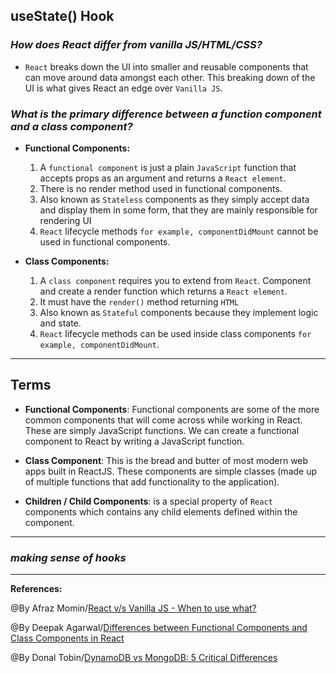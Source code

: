 ## **useState() Hook**

### ***How does React differ from vanilla JS/HTML/CSS?***

- `React` breaks down the UI into smaller and reusable components that can move around data amongst each other. This breaking down of the UI is what gives React an edge over `Vanilla JS`.

### ***What is the primary difference between a function component and a class component?***

-  **Functional Components:**
     1. A `functional component` is just a plain `JavaScript` function that accepts props as an argument and returns a `React element`.
     2. There is no render method used in functional components.
     3. Also known as `Stateless` components as they simply accept data and display them in some form, that they are mainly responsible for rendering UI
      4. `React` lifecycle methods `for example, componentDidMount` cannot be used in functional components.

- **Class Components:**
     1. A `class component` requires you to extend from `React`. Component and create a render function which returns a `React element`.
     2. It must have the `render()` method returning `HTML`
     3. Also known as `Stateful` components because they implement logic and state.
     4. `React` lifecycle methods can be used inside class components `for example, componentDidMount`.

-----------------------------------------------


## **Terms**

- **Functional Components**: Functional components are some of the more common components that will come across while working in React. These are simply JavaScript functions. We can create a functional component to React by writing a JavaScript function.

- **Class Component**: This is the bread and butter of most modern web apps built in ReactJS. These components are simple classes (made up of multiple functions that add functionality to the application).

- **Children / Child Components**: is a special property of `React` components which contains any child elements defined within the component.

-----------------------------------------------

### ***making sense of hooks***



-------------------------------------------------------------



**References:**

@By Afraz Momin/[React v/s Vanilla JS - When to use what?](https://dev.to/afrazchelsea/react-vs-vanilla-js-what-why-and-when-1jin) 

@By Deepak Agarwal/[Differences between Functional Components and Class Components in React](https://www.geeksforgeeks.org/differences-between-functional-components-and-class-components-in-react/)

@By Donal Tobin/[DynamoDB vs MongoDB: 5 Critical Differences](https://www.xplenty.com/blog/dynamodb-vs-mongodb-differences/)
